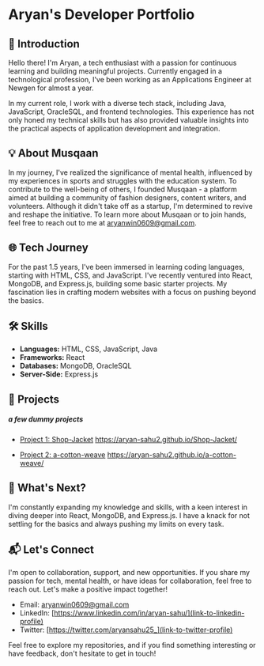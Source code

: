 
# Aryan's Developer Portfolio

## 🚀 Introduction

Hello there! I'm Aryan, a tech enthusiast with a passion for continuous learning and building meaningful projects. Currently engaged in a technological profession, I've been working as an Applications Engineer at Newgen for almost a year.

In my current role, I work with a diverse tech stack, including Java, JavaScript, OracleSQL, and frontend technologies. This experience has not only honed my technical skills but has also provided valuable insights into the practical aspects of application development and integration.

## 💡 About Musqaan

In my journey, I've realized the significance of mental health, influenced by my experiences in sports and struggles with the education system. To contribute to the well-being of others, I founded Musqaan - a platform aimed at building a community of fashion designers, content writers, and volunteers. Although it didn't take off as a startup, I'm determined to revive and reshape the initiative. To learn more about Musqaan or to join hands, feel free to reach out to me at aryanwin0609@gmail.com.

## 🌐 Tech Journey

For the past 1.5 years, I've been immersed in learning coding languages, starting with HTML, CSS, and JavaScript. I've recently ventured into React, MongoDB, and Express.js, building some basic starter projects. My fascination lies in crafting modern websites with a focus on pushing beyond the basics.

## 🛠️ Skills

- **Languages:** HTML, CSS, JavaScript, Java
- **Frameworks:** React
- **Databases:** MongoDB, OracleSQL
- **Server-Side:** Express.js

## 🚧 Projects

##### a few dummy projects
- [Project 1: Shop-Jacket](link-to-repo)
https://aryan-sahu2.github.io/Shop-Jacket/

- [Project 2: a-cotton-weave](link-to-repo)
  https://aryan-sahu2.github.io/a-cotton-weave/

## 🚀 What's Next?

I'm constantly expanding my knowledge and skills, with a keen interest in diving deeper into React, MongoDB, and Express.js. I have a knack for not settling for the basics and always pushing my limits on every task.

## 📬 Let's Connect

I'm open to collaboration, support, and new opportunities. If you share my passion for tech, mental health, or have ideas for collaboration, feel free to reach out. Let's make a positive impact together!

- Email: aryanwin0609@gmail.com
- LinkedIn: [https://www.linkedin.com/in/aryan-sahu/](link-to-linkedin-profile)
- Twitter: [https://twitter.com/aryansahu25_](link-to-twitter-profile)

Feel free to explore my repositories, and if you find something interesting or have feedback, don't hesitate to get in touch!
